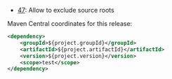 * [47](https://github.com/skuzzle/restrict-imports-enforcer-rule/issues/47): Allow to exclude source roots

Maven Central coordinates for this release:

```xml
<dependency>
    <groupId>${project.groupId}</groupId>
    <artifactId>${project.artifactId}</artifactId>
    <version>${project.version}</version>
    <scope>test</scope>
</dependency>
```